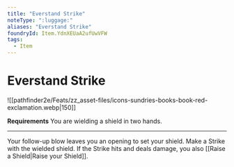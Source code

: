 ```yaml
---
title: "Everstand Strike"
noteType: ":luggage:"
aliases: "Everstand Strike"
foundryId: Item.YdnXEUaA2ufUwVFW
tags:
  - Item
---
```


# Everstand Strike
![[pathfinder2e/Feats/zz_asset-files/icons-sundries-books-book-red-exclamation.webp|150]]

**Requirements** You are wielding a shield in two hands.

* * *

Your follow-up blow leaves you an opening to set your shield. Make a Strike with the wielded shield. If the Strike hits and deals damage, you also [[Raise a Shield|Raise your Shield]].
